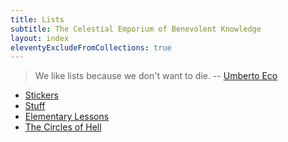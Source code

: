 ```yaml
---
title: Lists
subtitle: The Celestial Emporium of Benevolent Knowledge
layout: index
eleventyExcludeFromCollections: true
---
```


> We like lists because we don't want to die.
> -- [Umberto Eco](https://www.theatlantic.com/technology/archive/2012/12/umberto-eco-on-why-we-love-lists/266728/)

<!--
This should be an auto-generated, but isn't
-->

- [Stickers](brands/)
- [Stuff](things/)
- [Elementary Lessons](lessons/)
- [The Circles of Hell](hell/)
